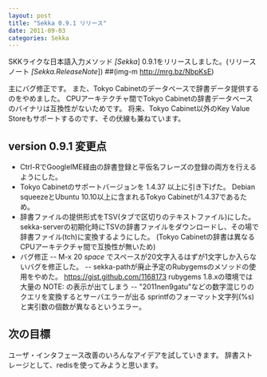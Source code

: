 ```yaml
---
layout: post
title: "Sekka 0.9.1 リリース"
date: 2011-09-03
categories: Sekka
---
```

SKKライクな日本語入力メソッド *[Sekka*] 0.9.1をリリースしました。(リリースノート *[Sekka.ReleaseNote*])
 ##(img-m http://mrg.bz/NbpKsE)

主にバグ修正です。
また、Tokyo Cabinetのデータベースで辞書データ提供するのをやめました。
CPUアーキテクチャ間でTokyo Cabinetの辞書データベースのバイナリは互換性がないためです。
将来、Tokyo Cabinet以外のKey Value Storeもサポートするのです、その伏線も兼ねています。

## version 0.9.1 変更点
- Ctrl-RでGoogleIME経由の辞書登録と平仮名フレーズの登録の両方を行えるようにした。
- Tokyo Cabinetのサポートバージョンを 1.4.37 以上に引き下げた。
  Debian squeezeとUbuntu 10.10以上に含まれるTokyo Cabinetが1.4.37であるため。
- 辞書ファイルの提供形式をTSV(タブで区切りのテキストファイル)にした。
  sekka-serverの初期化時にTSVの辞書ファイルをダウンロードし、その場で辞書ファイル(tch)に変換するようにした。
  (Tokyo Cabinetの辞書は異なるCPUアーキテクチャ間で互換性が無いため)
- バグ修正
-- M-x 20 *space* でスペースが20文字入るはずが1文字しか入らないバグを修正した。
-- sekka-pathが廃止予定のRubygemsのメソッドの使用をやめた。
  https://gist.github.com/1168173
  rubygems 1.8.xの環境では大量の NOTE: の表示が出てしまう
-- "2011nen9gatu"などの数字混じりのクエリを変換するとサーバエラーが出る
  sprintfのフォーマット文字列(%s)と実引数の個数が異なるというエラー。

## 次の目標
ユーザ・インタフェース改善のいろんなアイデアを試していきます。
辞書ストレージとして、redisを使ってみようと思います。
